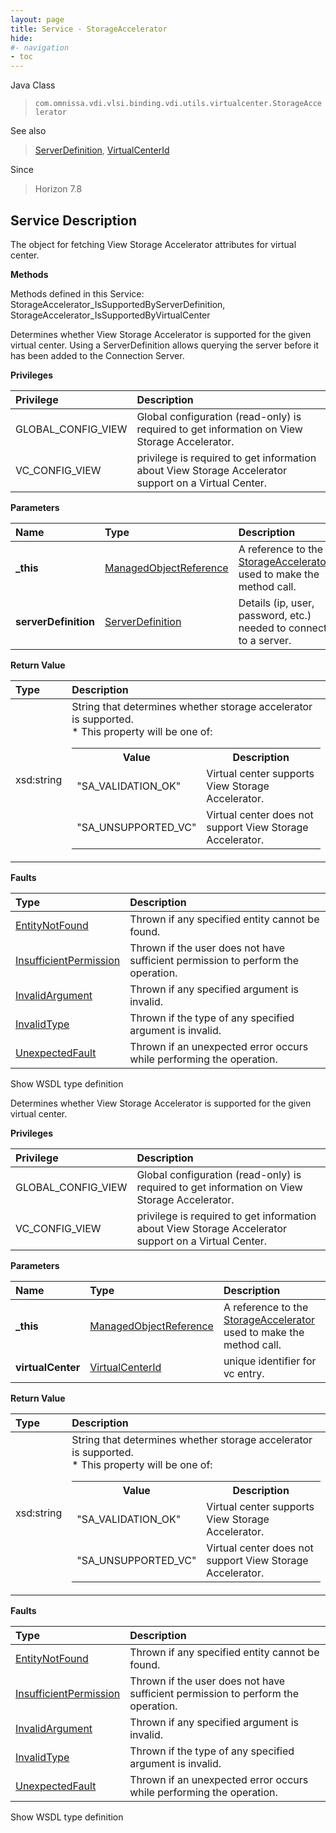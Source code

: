 ```yaml
---
layout: page
title: Service - StorageAccelerator
hide:
#- navigation
- toc
---
```








Java Class
> `com.omnissa.vdi.vlsi.binding.vdi.utils.virtualcenter.StorageAccelerator`

See also
> [ServerDefinition](vdi.utils.Certificate.ServerDefinition.md), [VirtualCenterId](vdi.entity.VirtualCenterId.md)

Since
> Horizon 7.8





## Service Description

The object for fetching View Storage Accelerator attributes for virtual center.

**Methods**

Methods defined in this Service:
StorageAccelerator_IsSupportedByServerDefinition, StorageAccelerator_IsSupportedByVirtualCenter




Determines whether View Storage Accelerator is supported for the given virtual center. Using a ServerDefinition allows querying the server before it has been added to the Connection Server.

**Privileges**

Privilege | Description
:---|:---
GLOBAL_CONFIG_VIEW|  Global configuration (read-only) is required to get information on View Storage Accelerator.
VC_CONFIG_VIEW|  privilege is required to get information about View Storage Accelerator support on a Virtual Center.



**Parameters**

 Name | Type | Description
:---|:---|:---
**_this**| [ManagedObjectReference](vmodl.ManagedObjectReference.md)|  A reference to the [StorageAccelerator](vdi.utils.virtualcenter.StorageAccelerator.md) used to make the method call.
**serverDefinition**| [ServerDefinition](vdi.utils.Certificate.ServerDefinition.md)|  Details (ip, user, password, etc.) needed to connect to a server.




**Return Value**

Type | Description
:---|:---
xsd:string| String that determines whether storage accelerator is supported.<br>* This property will be one of:<br><table><tr><th>Value</th><th>Description</th></tr><tr><td>"SA_VALIDATION_OK"</td><td>Virtual center supports View Storage Accelerator.</td></tr><tr><td>"SA_UNSUPPORTED_VC"</td><td>Virtual center does not support View Storage Accelerator.</td></tr></table>





**Faults**

Type | Description
:---|:---
[EntityNotFound](vdi.fault.EntityNotFound.md)| Thrown if any specified entity cannot be found.
[InsufficientPermission](vdi.fault.InsufficientPermission.md)| Thrown if the user does not have sufficient permission to perform the operation.
[InvalidArgument](vdi.fault.InvalidArgument.md)| Thrown if any specified argument is invalid.
[InvalidType](vdi.fault.InvalidType.md)| Thrown if the type of any specified argument is invalid.
[UnexpectedFault](vdi.fault.UnexpectedFault.md)| Thrown if an unexpected error occurs while performing the operation.

Show WSDL type definition







Determines whether View Storage Accelerator is supported for the given virtual center.

**Privileges**

Privilege | Description
:---|:---
GLOBAL_CONFIG_VIEW|  Global configuration (read-only) is required to get information on View Storage Accelerator.
VC_CONFIG_VIEW|  privilege is required to get information about View Storage Accelerator support on a Virtual Center.



**Parameters**

 Name | Type | Description
:---|:---|:---
**_this**| [ManagedObjectReference](vmodl.ManagedObjectReference.md)|  A reference to the [StorageAccelerator](vdi.utils.virtualcenter.StorageAccelerator.md) used to make the method call.
**virtualCenter**| [VirtualCenterId](vdi.entity.VirtualCenterId.md)|  unique identifier for vc entry.




**Return Value**

Type | Description
:---|:---
xsd:string| String that determines whether storage accelerator is supported.<br>* This property will be one of:<br><table><tr><th>Value</th><th>Description</th></tr><tr><td>"SA_VALIDATION_OK"</td><td>Virtual center supports View Storage Accelerator.</td></tr><tr><td>"SA_UNSUPPORTED_VC"</td><td>Virtual center does not support View Storage Accelerator.</td></tr></table>





**Faults**

Type | Description
:---|:---
[EntityNotFound](vdi.fault.EntityNotFound.md)| Thrown if any specified entity cannot be found.
[InsufficientPermission](vdi.fault.InsufficientPermission.md)| Thrown if the user does not have sufficient permission to perform the operation.
[InvalidArgument](vdi.fault.InvalidArgument.md)| Thrown if any specified argument is invalid.
[InvalidType](vdi.fault.InvalidType.md)| Thrown if the type of any specified argument is invalid.
[UnexpectedFault](vdi.fault.UnexpectedFault.md)| Thrown if an unexpected error occurs while performing the operation.

Show WSDL type definition












 
